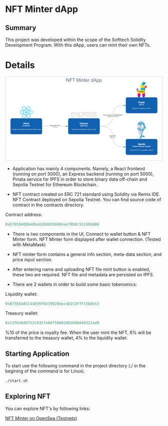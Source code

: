 # NFT Minter dApp

## Summary
This project was developed within the scope of the Softtech Solidity Development Program.
With this dApp, users can mint their own NFTs.

# Details

![Alt text](./media/nftMinterDApp.png?raw=true "NFT Minter dApp")

* Application has mainly 4 components. Namely, a React frontend (running on port 3000), an Express backend (running on port 5000), Pinata service for IPFS in order to store binary data off-chain and Sepolia Testnet for Ethereum Blockchain.

* NFT contract created on ERC 721 standard using Solidity via Remix IDE. NFT Contract deployed on Sepolia Testnet. You can find source code of contract in the contracts directory.

Contract address:
```python
0xE70C840DA48be828d6016904ae78D0c91c60b686
```

* There is two components in the UI, Connect to wallet button & NFT Minter form. NFT Minter form displayed after wallet connection. (Tested with MetaMask)

* NFT minter form contains a general info section, meta-data section, and price input section.

* After entering name and uploading NFT file mint button is enabled, these two are required. NFT file and metadata are persisted on IPFS.

* There are 2 wallets in order to build some basic tokenomics:

Liquidity wallet:
```python
0xB75E8A04144039f0439920bec4D153FfF15bDe53
```

Treasury wallet:
```python
0x21F63A80752c0357eA0f506829Ed896040323ad0
```

%10 of the price is royalty fee. When the user mint the NFT, 6% will be transferred to the treasury wallet, 4% to the liquidity wallet.

## Starting Application

To start use the following command in the project directory (./ in the begining of the command is for Linux).

```bash
./start.sh
```
## Exploring NFT

You can explore NFT's by following links:

<a href="https://testnets.opensea.io/collection/nftminter-25">NFT Minter on OpenSea (Testnets)</a>